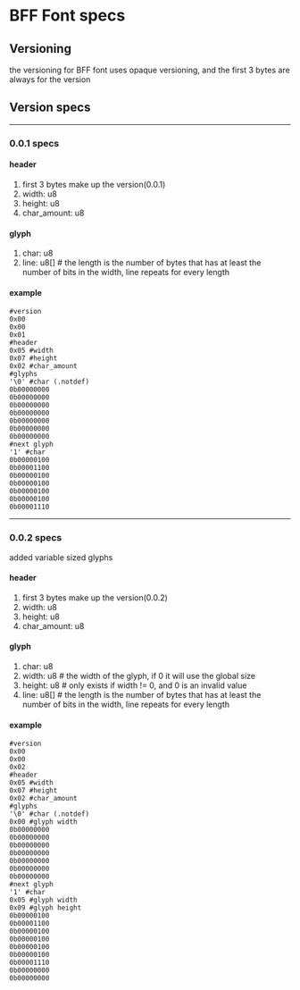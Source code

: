 # BFF Font specs
## Versioning
the versioning for BFF font uses opaque versioning, and the first 3 bytes are always for the version
## Version specs
___
### 0.0.1 specs
#### header
1. first 3 bytes make up the version(0.0.1)
2. width: u8
3. height: u8
4. char_amount: u8
#### glyph
1. char: u8 
2. line: u8[]  # the length is the number of bytes that has at least the number of bits in the width, line repeats for every length
#### example
```
#version
0x00
0x00
0x01
#header
0x05 #width
0x07 #height
0x02 #char_amount
#glyphs
'\0' #char (.notdef)
0b00000000
0b00000000
0b00000000
0b00000000
0b00000000
0b00000000
0b00000000
#next glyph
'1' #char
0b00000100
0b00001100
0b00000100
0b00000100
0b00000100
0b00000100
0b00001110

```
___
### 0.0.2 specs
added variable sized glyphs
#### header
1. first 3 bytes make up the version(0.0.2)
2. width: u8
3. height: u8
4. char_amount: u8
#### glyph
1. char: u8 
2. width: u8 # the width of the glyph, if 0 it will use the global size
3. height: u8 # only exists if width != 0, and 0 is an invalid value
2. line: u8[]  # the length is the number of bytes that has at least the number of bits in the width, line repeats for every length
#### example
```
#version
0x00
0x00
0x02
#header
0x05 #width
0x07 #height
0x02 #char_amount
#glyphs
'\0' #char (.notdef)
0x00 #glyph width
0b00000000
0b00000000
0b00000000
0b00000000
0b00000000
0b00000000
0b00000000
#next glyph
'1' #char
0x05 #glyph width
0x09 #glyph height
0b00000100
0b00001100
0b00000100
0b00000100
0b00000100
0b00000100
0b00001110
0b00000000
0b00000000

```
